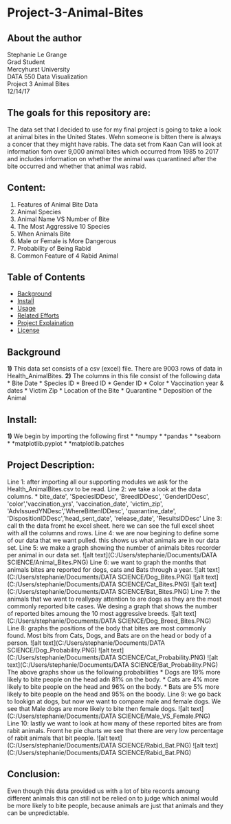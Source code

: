 # Project-3-Animal-Bites


## About the author

Stephanie Le Grange  
Grad Student   
Mercyhurst University  
DATA 550 Data Visualization  
Project 3 Animal Bites  
12/14/17  

## The goals for this repository are:
The data set that I decided to use for my final project is going to take a look at animal bites in the United States. Wehn someone is bitten there is always a concer that they might have rabis. The data set from Kaan Can will look at information fom over 9,000 animal bites which occurred from 1985 to 2017 and includes information on whether the animal was quarantined after the bite occurred and whether that animal was rabid.

## Content:
1. Features of Animal Bite Data
2. Animal Species
3. Animal Name VS Number of Bite
4. The Most Aggressive 10 Species
5. When Animals Bite
6. Male or Female is More Dangerous
7. Probability of Being Rabid
8. Common Feature of 4 Rabid Animal


## Table of Contents

- [Background](#background)
- [Install](#install)
- [Usage](#usage)
- [Related Efforts](#related-efforts)
- [Project Explaination](#Project-explaination)
- [License](#license)

## Background

**1)** This data set consists of a csv (excel) file. There are 9003 rows of data in Health_AnimalBites.
**2)** The columns in this file consist of the following data
       * Bite Date
       * Species ID
       * Breed ID
       * Gender ID
       * Color
       * Vaccination year & dates
       * Victim Zip
       * Location of the Bite
       * Quarantine
       * Deposition of the Animal
     
## Install: 

**1)** We begin by importing the following first
       * *numpy
       * *pandas
       * *seaborn
       * *matplotlib.pyplot
       * *matplotlib.patches
        
## Project Description:

Line 1: after importing all our supporting modules we ask for the Health_AnimalBites.csv to be read.
Line 2: we take a look at the data columns.
        * bite_date', 'SpeciesIDDesc', 'BreedIDDesc', 'GenderIDDesc', 'color','vaccination_yrs', 'vaccination_date', 'victim_zip',                'AdvIssuedYNDesc','WhereBittenIDDesc', 'quarantine_date', 'DispositionIDDesc','head_sent_date', 'release_date',                          'ResultsIDDesc'
Line 3: call th the data fromt he excel sheet. here we can see the full excel sheet with all the columns and rows.
Line 4: we are now begining to define some of our data that we want pulled. this shows us what animals are in our data set.
Line 5: we make a graph showing the number of animals bites recorder per animal in our data set.
![alt text](C:/Users/stephanie/Documents/DATA SCIENCE/Animal_Bites.PNG)
Line 6: we want to graph the months that animals bites are reported for dogs, cats and Bats through a year.
![alt text](C:/Users/stephanie/Documents/DATA SCIENCE/Dog_Bites.PNG)
![alt text](C:/Users/stephanie/Documents/DATA SCIENCE/Cat_Bites.PNG)
![alt text](C:/Users/stephanie/Documents/DATA SCIENCE/Bat_Bites.PNG)
Line 7: the animals that we want to reallypay attention to are dogs as they are the most commonly reported bite cases. We desing a graph that shows the number of reported bites amoung the 10 most aggressive breeds.
![alt text](C:/Users/stephanie/Documents/DATA SCIENCE/Dog_Breed_Bites.PNG)
Line 8: graphs the positions of the body that bites are most commonly found. Most bits from Cats, Dogs, and Bats are on the head or body of a person.
![alt text](C:/Users/stephanie/Documents/DATA SCIENCE/Dog_Probability.PNG)
![alt text](C:/Users/stephanie/Documents/DATA SCIENCE/Cat_Probability.PNG)
![alt text](C:/Users/stephanie/Documents/DATA SCIENCE/Bat_Probability.PNG)
The above graphs show us the following probabilities
       * Dogs are 19% more likely to bite people on the head adn 81% on the body.
       * Cats are 4% more likely to bite people on the head and 96% on the body.
       * Bats are 5% more likely to bite people on the head and 95% on the boody.
Line 9: we go back to lookign at dogs, but now we want to compare male and female dogs. We see that Male dogs are more likely to bite then female dogs.
![alt text](C:/Users/stephanie/Documents/DATA SCIENCE/Male_VS_Female.PNG)
Line 10: lastly we want to look at how many of these reported bites are from rabit animals. Fromt he pie charts we see that there are very low percentage of rabit animals that bit people.
![alt text](C:/Users/stephanie/Documents/DATA SCIENCE/Rabid_Bat.PNG)
![alt text](C:/Users/stephanie/Documents/DATA SCIENCE/Rabid_Bat.PNG)

## Conclusion:

Even though this data provided us with a lot of bite records amoung different animals this can still not be relied on to judge which animal would be more likely to bite people, because animals are just that animals and they can be unpredictable. 



















